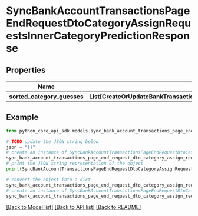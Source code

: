 # SyncBankAccountTransactionsPageEndRequestDtoCategoryAssignRequestsInnerCategoryPredictionResponse


## Properties

Name | Type | Description | Notes
------------ | ------------- | ------------- | -------------
**sorted_category_guesses** | [**List[CreateOrUpdateBankTransactionsInBulkRequestDtoItemsInnerCategoryGuessesInner]**](CreateOrUpdateBankTransactionsInBulkRequestDtoItemsInnerCategoryGuessesInner.md) |  | 

## Example

```python
from python_core_api_sdk.models.sync_bank_account_transactions_page_end_request_dto_category_assign_requests_inner_category_prediction_response import SyncBankAccountTransactionsPageEndRequestDtoCategoryAssignRequestsInnerCategoryPredictionResponse

# TODO update the JSON string below
json = "{}"
# create an instance of SyncBankAccountTransactionsPageEndRequestDtoCategoryAssignRequestsInnerCategoryPredictionResponse from a JSON string
sync_bank_account_transactions_page_end_request_dto_category_assign_requests_inner_category_prediction_response_instance = SyncBankAccountTransactionsPageEndRequestDtoCategoryAssignRequestsInnerCategoryPredictionResponse.from_json(json)
# print the JSON string representation of the object
print(SyncBankAccountTransactionsPageEndRequestDtoCategoryAssignRequestsInnerCategoryPredictionResponse.to_json())

# convert the object into a dict
sync_bank_account_transactions_page_end_request_dto_category_assign_requests_inner_category_prediction_response_dict = sync_bank_account_transactions_page_end_request_dto_category_assign_requests_inner_category_prediction_response_instance.to_dict()
# create an instance of SyncBankAccountTransactionsPageEndRequestDtoCategoryAssignRequestsInnerCategoryPredictionResponse from a dict
sync_bank_account_transactions_page_end_request_dto_category_assign_requests_inner_category_prediction_response_from_dict = SyncBankAccountTransactionsPageEndRequestDtoCategoryAssignRequestsInnerCategoryPredictionResponse.from_dict(sync_bank_account_transactions_page_end_request_dto_category_assign_requests_inner_category_prediction_response_dict)
```
[[Back to Model list]](../README.md#documentation-for-models) [[Back to API list]](../README.md#documentation-for-api-endpoints) [[Back to README]](../README.md)



